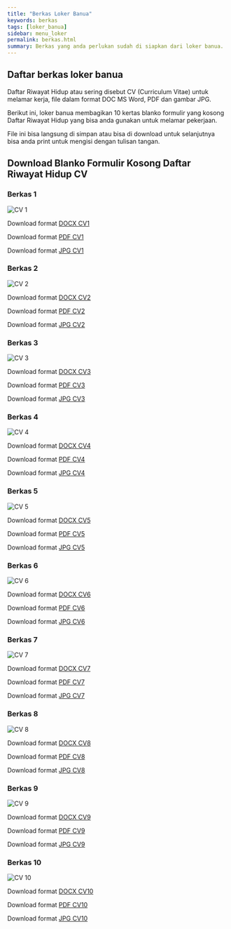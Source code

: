 ```yaml
---
title: "Berkas Loker Banua"
keywords: berkas
tags: [loker_banua]
sidebar: menu_loker
permalink: berkas.html
summary: Berkas yang anda perlukan sudah di siapkan dari loker banua.
---
```


## Daftar berkas loker banua

Daftar Riwayat Hidup atau sering disebut CV (Curriculum Vitae) untuk melamar kerja, file dalam format DOC MS Word, PDF dan gambar JPG.

Berikut ini, loker banua membagikan 10 kertas blanko formulir yang kosong Daftar Riwayat Hidup yang bisa anda gunakan untuk melamar pekerjaan.

File ini bisa langsung di simpan atau bisa di download untuk selanjutnya bisa anda print untuk mengisi dengan tulisan tangan.

## Download Blanko Formulir Kosong Daftar Riwayat Hidup CV

### Berkas 1

![CV 1](/images/cv1.png)

Download format <a alt='docx1' href='https://www.clashmwns.com/cv1_docx'>DOCX CV1</a>

Download format <a alt='pdf1' href='https://www.clashmwns.com/cv1_pdf'>PDF CV1</a>

Download format <a alt='jpg1' href='https://www.clashmwns.com/cv1_jpg'>JPG CV1</a>

### Berkas 2

![CV 2](/images/cv2.png)

Download format <a alt='docx2' href='https://www.clashmwns.com/cv2_docx'>DOCX CV2</a>

Download format <a alt='pdf2' href='https://www.clashmwns.com/cv2_pdf'>PDF CV2</a>

Download format <a alt='jpg2' href='https://www.clashmwns.com/cv2_jpg'>JPG CV2</a>

### Berkas 3

![CV 3](/images/cv3.png)

Download format <a alt='docx3' href='https://www.clashmwns.com/cv3_docx'>DOCX CV3</a>

Download format <a alt='pdf3' href='https://www.clashmwns.com/cv3_pdf'>PDF CV3</a>

Download format <a alt='jpg3' href='https://www.clashmwns.com/cv3_jpg'>JPG CV3</a>

### Berkas 4

![CV 4](/images/cv4.png)

Download format <a alt='docx4' href='https://www.clashmwns.com/cv4_docx'>DOCX CV4</a>

Download format <a alt='pdf4' href='https://www.clashmwns.com/cv4_pdf'>PDF CV4</a>

Download format <a alt='jpg4' href='https://www.clashmwns.com/cv4_jpg'>JPG CV4</a>

### Berkas 5

![CV 5](/images/cv5.png)

Download format <a alt='docx5' href='https://www.clashmwns.com/cv5_docx'>DOCX CV5</a>

Download format <a alt='pdf5' href='https://www.clashmwns.com/cv5_pdf'>PDF CV5</a>

Download format <a alt='jpg5' href='https://www.clashmwns.com/cv5_jpg'>JPG CV5</a>

### Berkas 6

![CV 6](/images/cv6.png)

Download format <a alt='docx6' href='https://www.clashmwns.com/cv6_docx'>DOCX CV6</a>

Download format <a alt='pdf6' href='https://www.clashmwns.com/cv6_pdf'>PDF CV6</a>

Download format <a alt='jpg6' href='https://www.clashmwns.com/cv6_jpg'>JPG CV6</a>

### Berkas 7

![CV 7](/images/cv7.png)

Download format <a alt='docx7' href='https://www.clashmwns.com/cv7_docx'>DOCX CV7</a>

Download format <a alt='pdf7' href='https://www.clashmwns.com/cv7_pdf'>PDF CV7</a>

Download format <a alt='jpg7' href='https://www.clashmwns.com/cv7_jpg'>JPG CV7</a>

### Berkas 8

![CV 8](/images/cv8.png)

Download format <a alt='docx8' href='https://www.clashmwns.com/cv8_docx'>DOCX CV8</a>

Download format <a alt='pdf8' href='https://www.clashmwns.com/cv8_pdf'>PDF CV8</a>

Download format <a alt='jpg8' href='https://www.clashmwns.com/cv8_jpg'>JPG CV8</a>

### Berkas 9

![CV 9](/images/cv9.png)

Download format <a alt='docx9' href='https://www.clashmwns.com/cv9_docx'>DOCX CV9</a>

Download format <a alt='pdf9' href='https://www.clashmwns.com/cv9_pdf'>PDF CV9</a>

Download format <a alt='jpg9' href='https://www.clashmwns.com/cv9_jpg'>JPG CV9</a>

### Berkas 10

![CV 10](/images/cv10.png)

Download format <a alt='docx10' href='https://www.clashmwns.com/cv10_docx'>DOCX CV10</a>

Download format <a alt='pdf10' href='https://www.clashmwns.com/cv10_pdf'>PDF CV10</a>

Download format <a alt='jpg10' href='https://www.clashmwns.com/cv10_jpg'>JPG CV10</a>
